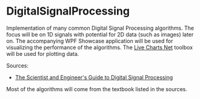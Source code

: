 # DigitalSignalProcessing
Implementation of many common Digital Signal Processing algorithms. The focus will be on 1D signals with potential for 2D data (such as images) later on. The accompanying WPF Showcase application will be used for visualizing the performance of the algorithms. The [Live Charts Net](https://lvcharts.net/) toolbox will be used for plotting data.

Sources:
- [The Scientist and Engineer's Guide to Digital Signal Processing](http://www.dspguide.com/)

Most of the algorithms will come from the textbook listed in the sources.
